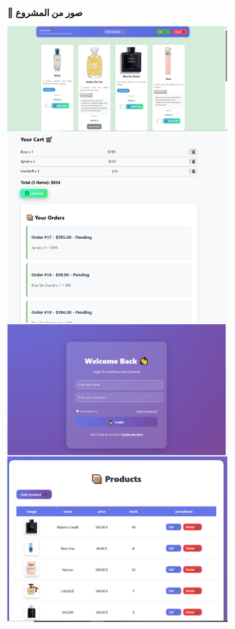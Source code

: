 ## 📸 صور من المشروع
![الصفحة الرئيسية](public/assets/homepage.PNG)
![صفحة السلة](public/assets/cartpage.PNG)
![صفحة تسجيل الدخول](public/assets/loginpage.PNG)
![لوحة الإدارة](public/assets/adminpage.PNG)
